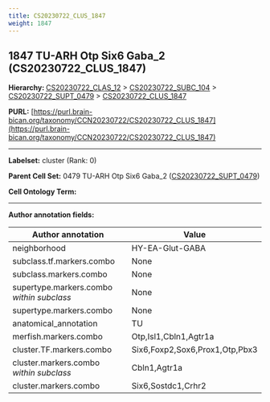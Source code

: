 ```yaml
---
title: CS20230722_CLUS_1847
weight: 1847
---
```

## 1847 TU-ARH Otp Six6 Gaba_2 (CS20230722_CLUS_1847)
<b>Hierarchy: </b>
[CS20230722_CLAS_12](../CS20230722_CLAS_12) >
[CS20230722_SUBC_104](../CS20230722_SUBC_104) >
[CS20230722_SUPT_0479](../CS20230722_SUPT_0479) >
[CS20230722_CLUS_1847](../CS20230722_CLUS_1847)

**PURL:** [https://purl.brain-bican.org/taxonomy/CCN20230722/CS20230722_CLUS_1847](https://purl.brain-bican.org/taxonomy/CCN20230722/CS20230722_CLUS_1847)

---


**Labelset:** cluster (Rank: 0)

**Parent Cell Set:** 0479 TU-ARH Otp Six6 Gaba_2 ([CS20230722_SUPT_0479](../CS20230722_SUPT_0479))



**Cell Ontology Term:** 

[MARKER GENES.]: #


---

[TRANSFERRED ANNOTATIONS.]: #


[AUTHOR ANNOTATION FIELDS.]: #


**Author annotation fields:**

| Author annotation | Value |
|-------------------|-------|
|neighborhood|HY-EA-Glut-GABA|
|subclass.tf.markers.combo|None|
|subclass.markers.combo|None|
|supertype.markers.combo _within subclass_|None|
|supertype.markers.combo|None|
|anatomical_annotation|TU|
|merfish.markers.combo|Otp,Isl1,Cbln1,Agtr1a|
|cluster.TF.markers.combo|Six6,Foxp2,Sox6,Prox1,Otp,Pbx3|
|cluster.markers.combo _within subclass_|Cbln1,Agtr1a|
|cluster.markers.combo|Six6,Sostdc1,Crhr2|

